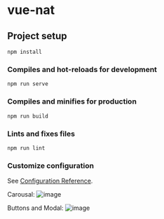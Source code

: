 # vue-nat

## Project setup
```
npm install
```

### Compiles and hot-reloads for development
```
npm run serve
```

### Compiles and minifies for production
```
npm run build
```

### Lints and fixes files
```
npm run lint
```

### Customize configuration
See [Configuration Reference](https://cli.vuejs.org/config/).

Carousal:
![image](https://user-images.githubusercontent.com/47332035/136071861-d8dceb7d-68a7-43ac-9cba-2375cdf2e5bf.png)

Buttons and Modal:
![image](https://user-images.githubusercontent.com/47332035/136071954-da8b214f-927c-4f09-8034-d0d2cc3880d0.png)

